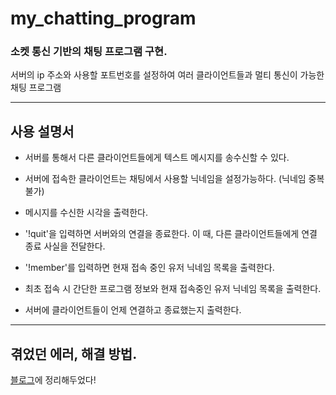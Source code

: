 # my_chatting_program

### 소켓 통신 기반의 채팅 프로그램 구현.

서버의 ip 주소와 사용할 포트번호를 설정하여 여러 클라이언트들과 멀티 통신이 가능한 채팅 프로그램  

-----------


## 사용 설명서

 - 서버를 통해서 다른 클라이언트들에게 텍스트 메시지를 송수신할 수 있다.
 
 - 서버에 접속한 클라이언트는 채팅에서 사용할 닉네임을 설정가능하다. (닉네임 중복 불가)

 - 메시지를 수신한 시각을 출력한다.

 - '!quit'을 입력하면 서버와의 연결을 종료한다. 이 때, 다른 클라이언트들에게 연결 종료 사실을 전달한다.

 - '!member'를 입력하면 현재 접속 중인 유저 닉네임 목록을 출력한다.

 - 최초 접속 시 간단한 프로그램 정보와 현재 접속중인 유저 닉네임 목록을 출력한다.

 - 서버에 클라이언트들이 언제 연결하고 종료했는지 출력한다.

-------------

## 겪었던 에러, 해결 방법.

[블로그](https://hyobn.tistory.com/6)에 정리해두었다!

